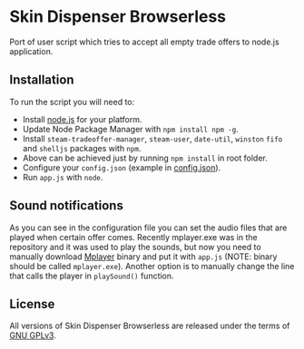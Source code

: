 # Skin Dispenser Browserless

Port of user script which tries to accept all empty trade offers to node.js application.

## Installation
To run the script you will need to:
* Install [node.js](https://nodejs.org) for your platform.
* Update Node Package Manager with ```npm install npm -g```.
* Install ```steam-tradeoffer-manager```, ```steam-user```, ```date-util```, ```winston``` ```fifo``` and ```shelljs``` packages with ```npm```.
* Above can be achieved just by running ```npm install``` in root folder.
* Configure your ```config.json``` (example in [config.json](./src/config.json)).
* Run ```app.js``` with ```node```.

## Sound notifications
As you can see in the configuration file you can set the audio files that are
played when certain offer comes. Recently mplayer.exe was in the repository
and it was used to play the sounds, but now you need to manually download
[Mplayer](https://www.mplayerhq.hu/design7/news.html) binary and put it with
`app.js` (NOTE: binary should be called `mplayer.exe`). Another option is to
manually change the line that calls the player in `playSound()` function.

## License
All versions of Skin Dispenser Browserless are released under the terms of [GNU GPLv3](./LICENSE).
